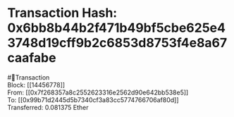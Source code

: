 
Transaction Hash: 0x6bb8b44b2f471b49bf5cbe625e43748d19cff9b2c6853d8753f4e8a67caafabe
====================================================================================
  
#💸Transaction  
Block: [[14456778]]  
From: [[0x7f268357a8c2552623316e2562d90e642bb538e5]]  
To: [[0x99b71d2445d5b7340cf3a83cc5774766706af80d]]  
Transferred: 0.081375 Ether